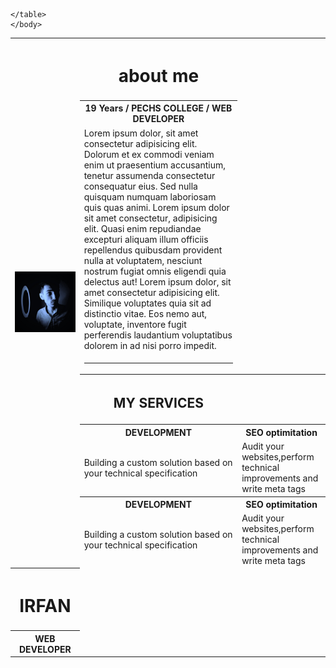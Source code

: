 <!DOCTYPE html>
<html lang="en">
<head>
    <meta charset="UTF-8">
    <meta http-equiv="X-UA-Compatible" content="IE=edge">
    <meta name="viewport" content="width=device-width, initial-scale=1.0">
    <title>Document</title>
    <link rel="stylesheet" href="./styles/style.css">
</head>
<body>
    <table>
        <td colspan="10" rowspan="10"> <img src="V (1).jpg" alt="profile pic"></td>
        <tr> 
            <th ><h1 class="one">about me  </h1></th>
            </tr>
            <tr> 
                <th class="two">19 Years / PECHS COLLEGE / WEB DEVELOPER</th>
            </tr>
            <tr>
                <td class="three">Lorem ipsum dolor, sit amet consectetur adipisicing elit. Dolorum et ex commodi veniam enim ut praesentium accusantium, tenetur assumenda consectetur consequatur eius. Sed nulla quisquam numquam laboriosam quis quas animi. Lorem ipsum dolor sit amet consectetur, adipisicing elit. Quasi enim repudiandae excepturi aliquam illum officiis repellendus quibusdam provident nulla at voluptatem, nesciunt nostrum fugiat omnis eligendi quia delectus aut! Lorem ipsum dolor, sit amet consectetur adipisicing elit. Similique voluptates quia sit ad distinctio vitae. Eos nemo aut, voluptate, inventore fugit perferendis laudantium voluptatibus dolorem in ad nisi porro impedit.</td>
            </tr>
           <tr class="three">
            <td >
                <hr >
            </td>
        </tr>
    <th> <h2 class="one">MY SERVICES</h2><th>
        <tr>
            <th class="one">DEVELOPMENT</th>
            <th class="one"> SEO optimitation</th>
        </tr>
        <tr>
            <td class="three">Building a custom solution based on your technical specification</td>
            <td class="three">Audit your websites,perform technical improvements and write meta tags</td>
        </tr>
        <tr>
            <th class="one">DEVELOPMENT</th>
            <th class="one"> SEO optimitation</th>
        </tr>
        <tr>
            <td class="three">Building a custom solution based on your technical specification</td>
            <td class="three">Audit your websites,perform technical improvements and write meta tags</td>
        </tr>
        <tr>
        <th><h1 class="one"> IRFAN </h1></th>
        </tr>
        <tr>
        <th class="two">WEB DEVELOPER</th>
        </tr>
       
    </table>
    </body>
</html>
